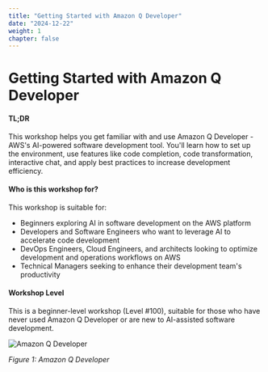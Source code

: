 ```yaml
---
title: "Getting Started with Amazon Q Developer"
date: "2024-12-22"
weight: 1
chapter: false
---
```


# Getting Started with Amazon Q Developer

#### TL;DR
This workshop helps you get familiar with and use Amazon Q Developer - AWS's AI-powered software development tool. You'll learn how to set up the environment, use features like code completion, code transformation, interactive chat, and apply best practices to increase development efficiency.

#### Who is this workshop for?
This workshop is suitable for:
- Beginners exploring AI in software development on the AWS platform
- Developers and Software Engineers who want to leverage AI to accelerate code development
- DevOps Engineers, Cloud Engineers, and architects looking to optimize development and operations workflows on AWS
- Technical Managers seeking to enhance their development team's productivity

#### Workshop Level
This is a beginner-level workshop (Level #100), suitable for those who have never used Amazon Q Developer or are new to AI-assisted software development.

![Amazon Q Developer](/images/image.png)

*Figure 1: Amazon Q Developer*

